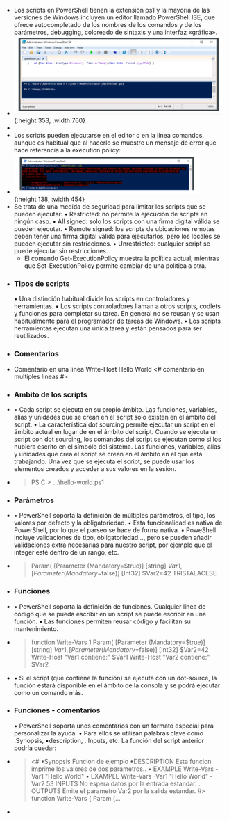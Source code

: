 - Los scripts en PowerShell tienen la extensión ps1 y la mayoria de las versiones de Windows incluyen un editor llamado PowerShell ISE, que ofrece autocompletado de los nombres de los comandos y de los parámetros, debugging, coloreado de sintaxis y una interfaz «gráfica».
- ![ScreenShot Tool -20240610191331.png](../assets/ScreenShot_Tool_-20240610191331_1718061234588_0.png){:height 353, :width 760}
-
- Los scripts pueden ejecutarse en el editor o en la línea comandos, aunque es habitual que al hacerlo se muestre un mensaje de error que hace referencia a la execution policy:
- ![ScreenShot Tool -20240610191452.png](../assets/ScreenShot_Tool_-20240610191452_1718061308339_0.png){:height 138, :width 454}
- Se trata de una medida de seguridad para limitar los scripts que se pueden ejecutar:
  • Restricted: no permite la ejecución de scripts en ningún caso.
  • All signed: solo los scripts con una firma digital válida se pueden ejecutar.
  • Remote signed: los scripts de ubicaciones remotas deben tener una firma digital válida para
  ejecutarlos, pero los locales se pueden ejecutar sin restricciones.
  • Unrestricted: cualquier script se puede ejecutar sin restricciones.
  * El comando Get-ExecutionPolicy muestra la política actual, mientras que
  Set-ExecutionPolicy permite cambiar de una política a otra.
- ### Tipos de scripts
  • Una distinción habitual divide los scripts en controladores y herramientas.
  • Los scripts controladores llaman a otros scripts, codlets y funciones para completar su tarea. En
  general no se reusan y se usan habitualmente para el programador de tareas de Windows.
  • Los scripts herramientas ejecutan una única tarea y están pensados para ser reutilizados.
- ### Comentarios
- Comentario en una linea
  Write-Host Hello World
  <#
  comentario en
  multiples lineas
  #>
- ### Ambito de los scripts
- • Cada script se ejecuta en su propio ámbito. Las funciones, variables, alias y unidades que se crean en el script solo existen en el ámbito del script.
  • La característica dot sourcing permite ejecutar un script en el ámbito actual en lugar de en el ámbito del script. Cuando se ejecuta un script con dot sourcing, los comandos del script se ejecutan como si los hubiera escrito en el símbolo del sistema. Las funciones, variables, alias y unidades que crea el script se crean en el ámbito en el que está trabajando. Una vez que se ejecuta el script, se puede usar los elementos creados y acceder a sus valores en la sesión.
- > PS C:\> . .\hello-world.ps1
- ### Parámetros
- • PowerShell soporta la definición de múltiples parámetros, el tipo, los valores por defecto y la
  obligatoriedad.
  • Esta funcionalidad es nativa de PowerShell, por lo que el parseo se hace de forma nativa.
  • PoweShell incluye validaciones de tipo, obligatoriedad..., pero se pueden añadir validaciones extra
  necesarias para nuestro script, por ejemplo que el integer esté dentro de un rango, etc.
- > Param(
  [Parameter (Mandatory=$true)]
  [string] $Var1,
  [Parameter (Mandatory=$false)]
  [Int32] $Var2=42
  TRISTALACESE
- ### Funciones
- • PowerShell soporta la definición de funciones. Cualquier línea de código que se pueda escribir en un script se puede escribir en una función.
  • Las funciones permiten reusar código y facilitan su mantenimiento.
- > function Write-Vars 1
  Param(
  [Parameter (Mandatory=$true)]
  [string] $Var1,
  [Parameter (Mandatory=$false)]
  [Int32] $Var2=42
  Write-Host "Var1 contiene:" $Var1
  Write-Host "Var2 contiene:" $Var2
- • Si el script (que contiene la función) se ejecuta con un dot-source, la función estará disponible en el ámbito de la consola y se podrá ejecutar como un comando más.
- ### Funciones - comentarios
  • PowerShell soporta unos comentarios con un formato
  especial para personalizar la ayuda.
  • Para ellos se utilizan palabras clave como .Synopsis,
  •description, . Inputs, etc. La función del script anterior
  podría quedar:
- > <#
  •Synopsis
  Funcion de ejemplo
  •DESCRIPTION
  Esta funcion imprime los valores de dos parametros..
  • EXAMPLE
  Write-Vars -Var1 "Hello World"
  • EXAMPLE
  Write-Vars -Var1 "Hello World" -Var2 53
  INPUTS
  No espera datos por la entrada estandar.
  . OUTPUTS
  Emite el parametro Var2 por la salida estandar.
  #>
  function Write-Vars {
  Param (...
-